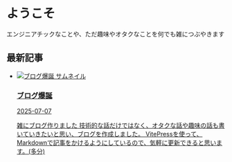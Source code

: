 
# ようこそ

エンジニアチックなことや、ただ趣味やオタクなことを何でも雑につぶやきます

## 最新記事

<ul class="tag-post-cards">
  <li class="tag-post-card">
    <a href="/posts/20250707" class="tag-post-link">
    <div class="tag-post-thumbnail-wrapper">
        <img src="/images/common/icon.jpeg" alt="ブログ爆誕 サムネイル" class="tag-post-thumbnail" />
      </div>
      <div class="tag-post-content">
        <h3 class="tag-post-title">ブログ爆誕</h3>
        <time class="tag-post-date">2025-07-07</time>
        <p class="tag-post-excerpt">雑にブログ作りました  技術的な話だけではなく、オタクな話や趣味の話も書いていきたいと思い、ブログを作成しました。 VitePressを使って、Markdownで記事をかけるようにしているので、気軽に更新できると思います。(多分)</p>
      </div>
    </a>
  </li>
</ul>
  